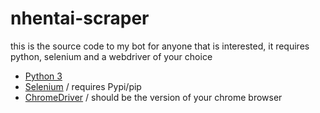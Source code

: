 # nhentai-scraper
this is the source code to my bot for anyone that is interested, it requires python, selenium and a webdriver of your choice

- [Python 3](https://www.python.org/downloads/)
- [Selenium](https://pypi.org/project/selenium/) / requires Pypi/pip
- [ChromeDriver](https://chromedriver.chromium.org/downloads) / should be the version of your chrome browser
